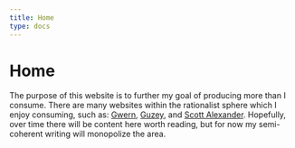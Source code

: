 ```yaml
---
title: Home
type: docs
---
```


# Home

The purpose of this website is to further my goal of producing more than I consume. There are many websites within the rationalist sphere which I enjoy consuming, such as: [Gwern](https://gwern.net), [Guzey](https://guzey.com), and [Scott Alexander](https://astralcodexten.substack.com). Hopefully, over time there will be content here worth reading, but for now my semi-coherent writing will monopolize the area.
